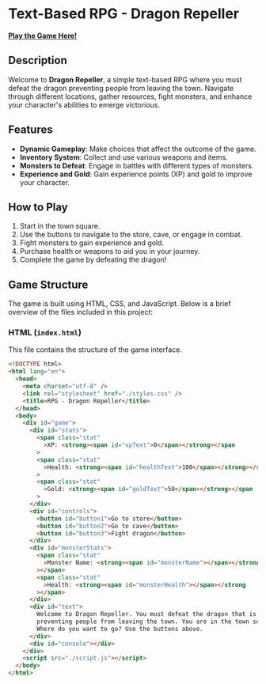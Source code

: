 # Text-Based RPG - Dragon Repeller

[**Play the Game Here!**](https://krisilich.github.io/textbasedRPG/)

## Description

Welcome to **Dragon Repeller**, a simple text-based RPG where you must defeat the dragon preventing people from leaving the town. Navigate through different locations, gather resources, fight monsters, and enhance your character's abilities to emerge victorious.

## Features

- **Dynamic Gameplay**: Make choices that affect the outcome of the game.
- **Inventory System**: Collect and use various weapons and items.
- **Monsters to Defeat**: Engage in battles with different types of monsters.
- **Experience and Gold**: Gain experience points (XP) and gold to improve your character.

## How to Play

1. Start in the town square.
2. Use the buttons to navigate to the store, cave, or engage in combat.
3. Fight monsters to gain experience and gold.
4. Purchase health or weapons to aid you in your journey.
5. Complete the game by defeating the dragon!

## Game Structure

The game is built using HTML, CSS, and JavaScript. Below is a brief overview of the files included in this project:

### HTML (`index.html`)

This file contains the structure of the game interface.

```html
<!DOCTYPE html>
<html lang="en">
  <head>
    <meta charset="utf-8" />
    <link rel="stylesheet" href="./styles.css" />
    <title>RPG - Dragon Repeller</title>
  </head>
  <body>
    <div id="game">
      <div id="stats">
        <span class="stat"
          >XP: <strong><span id="xpText">0</span></strong></span
        >
        <span class="stat"
          >Health: <strong><span id="healthText">100</span></strong></span
        >
        <span class="stat"
          >Gold: <strong><span id="goldText">50</span></strong></span
        >
      </div>
      <div id="controls">
        <button id="button1">Go to store</button>
        <button id="button2">Go to cave</button>
        <button id="button3">Fight dragon</button>
      </div>
      <div id="monsterStats">
        <span class="stat"
          >Monster Name: <strong><span id="monsterName"></span></strong
        ></span>
        <span class="stat"
          >Health: <strong><span id="monsterHealth"></span></strong
        ></span>
      </div>
      <div id="text">
        Welcome to Dragon Repeller. You must defeat the dragon that is
        preventing people from leaving the town. You are in the town square.
        Where do you want to go? Use the buttons above.
      </div>
      <div id="console"></div>
    </div>
    <script src="./script.js"></script>
  </body>
</html>
